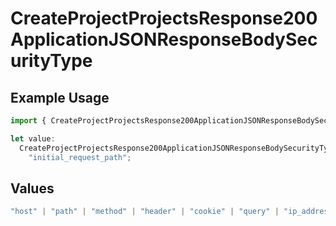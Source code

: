 # CreateProjectProjectsResponse200ApplicationJSONResponseBodySecurityType

## Example Usage

```typescript
import { CreateProjectProjectsResponse200ApplicationJSONResponseBodySecurityType } from "@vercel/sdk/models/createprojectop.js";

let value:
  CreateProjectProjectsResponse200ApplicationJSONResponseBodySecurityType =
    "initial_request_path";
```

## Values

```typescript
"host" | "path" | "method" | "header" | "cookie" | "query" | "ip_address" | "protocol" | "scheme" | "environment" | "region" | "initial_request_path"
```